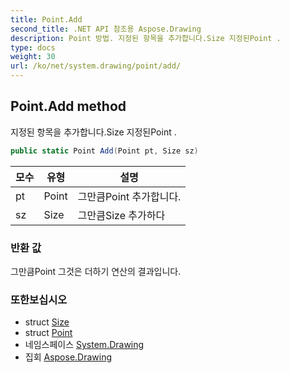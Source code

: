 ```yaml
---
title: Point.Add
second_title: .NET API 참조용 Aspose.Drawing
description: Point 방법. 지정된 항목을 추가합니다.Size 지정된Point .
type: docs
weight: 30
url: /ko/net/system.drawing/point/add/
---
```

## Point.Add method

지정된 항목을 추가합니다.Size 지정된Point .

```csharp
public static Point Add(Point pt, Size sz)
```

| 모수 | 유형 | 설명 |
| --- | --- | --- |
| pt | Point | 그만큼Point 추가합니다. |
| sz | Size | 그만큼Size 추가하다 |

### 반환 값

그만큼Point 그것은 더하기 연산의 결과입니다.

### 또한보십시오

* struct [Size](../../size/)
* struct [Point](../)
* 네임스페이스 [System.Drawing](../../point/)
* 집회 [Aspose.Drawing](../../../)


